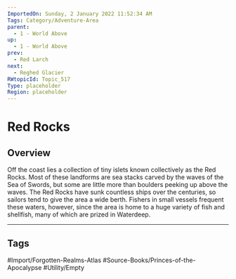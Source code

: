 ```yaml
---
ImportedOn: Sunday, 2 January 2022 11:52:34 AM
Tags: Category/Adventure-Area
parent:
  - 1 - World Above
up:
  - 1 - World Above
prev:
  - Red Larch
next:
  - Reghed Glacier
RWtopicId: Topic_517
Type: placeholder
Region: placeholder
---
```

# Red Rocks
## Overview
Off the coast lies a collection of tiny islets known collectively as the Red Rocks. Most of these landforms are sea stacks carved by the waves of the Sea of Swords, but some are little more than boulders peeking up above the waves. The Red Rocks have sunk countless ships over the centuries, so sailors tend to give the area a wide berth. Fishers in small vessels frequent these waters, however, since the area is home to a huge variety of fish and shellfish, many of which are prized in Waterdeep.


---
## Tags
#Import/Forgotten-Realms-Atlas #Source-Books/Princes-of-the-Apocalypse #Utility/Empty

